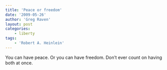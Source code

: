 ```yaml
---
title: 'Peace or freedom'
date: '2009-05-26'
author: 'Greg Raven'
layout: post
categories:
    - liberty
tags:
    - 'Robert A. Heinlein'
---
```


You can have peace. Or you can have freedom. Don’t ever count on having both at once.